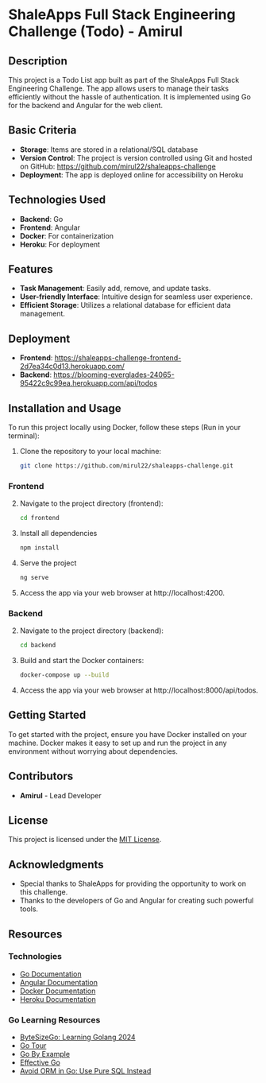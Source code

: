 
# ShaleApps Full Stack Engineering Challenge (Todo) - Amirul

## Description

This project is a Todo List app built as part of the ShaleApps Full Stack Engineering Challenge. The app allows users to manage their tasks efficiently without the hassle of authentication. It is implemented using Go for the backend and Angular for the web client.

## Basic Criteria

- **Storage**: Items are stored in a relational/SQL database
- **Version Control**: The project is version controlled using Git and hosted on GitHub: https://github.com/mirul22/shaleapps-challenge
- **Deployment**: The app is deployed online for accessibility on Heroku

## Technologies Used

- **Backend**: Go
- **Frontend**: Angular
- **Docker**: For containerization
- **Heroku**: For deployment


## Features

- **Task Management**: Easily add, remove, and update tasks.
- **User-friendly Interface**: Intuitive design for seamless user experience.
- **Efficient Storage**: Utilizes a relational database for efficient data management.

## Deployment

- **Frontend**: https://shaleapps-challenge-frontend-2d7ea34c0d13.herokuapp.com/
- **Backend**: https://blooming-everglades-24065-95422c9c99ea.herokuapp.com/api/todos

## Installation and Usage

To run this project locally using Docker, follow these steps (Run in your terminal):

1. Clone the repository to your local machine:

   ```bash
   git clone https://github.com/mirul22/shaleapps-challenge.git
   ```

### Frontend

2. Navigate to the project directory (frontend):

    ```bash
    cd frontend
    ```

3. Install all dependencies

    ```bash
    npm install
    ```
4. Serve the project

    ```bash
    ng serve
    ```

5. Access the app via your web browser at http://localhost:4200.

### Backend

2. Navigate to the project directory (backend):

    ```bash
    cd backend
    ```

3. Build and start the Docker containers:

    ```bash
    docker-compose up --build
    ```
5. Access the app via your web browser at http://localhost:8000/api/todos.

## Getting Started

To get started with the project, ensure you have Docker installed on your machine. Docker makes it easy to set up and run the project in any environment without worrying about dependencies.

## Contributors

- **Amirul** - Lead Developer

## License

This project is licensed under the [MIT License](LICENSE).

## Acknowledgments

- Special thanks to ShaleApps for providing the opportunity to work on this challenge.
- Thanks to the developers of Go and Angular for creating such powerful tools.

## Resources

### Technologies

- [Go Documentation](https://go.dev/)
- [Angular Documentation](https://angular.io/)
- [Docker Documentation](https://docs.docker.com/)
- [Heroku Documentation](https://devcenter.heroku.com/)

### Go Learning Resources

- [ByteSizeGo: Learning Golang 2024](https://www.bytesizego.com/blog/learning-golang-2024)
- [Go Tour](https://go.dev/tour/welcome/1)
- [Go By Example](https://gobyexample.com/)
- [Effective Go](https://go.dev/doc/effective_go)
- [Avoid ORM in Go: Use Pure SQL Instead](https://betterprogramming.pub/avoid-orm-in-go-use-pure-sql-instead-3ae7f0485b37)
